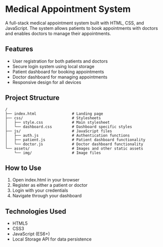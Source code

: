 # Medical Appointment System

A full-stack medical appointment system built with HTML, CSS, and JavaScript. The system allows patients to book appointments with doctors and enables doctors to manage their appointments.

## Features

- User registration for both patients and doctors
- Secure login system using local storage
- Patient dashboard for booking appointments
- Doctor dashboard for managing appointments
- Responsive design for all devices

## Project Structure

```
/
├── index.html                # Landing page
├── css/                      # Stylesheets
│   ├── style.css             # Main stylesheet
│   └── dashboard.css         # Dashboard specific styles
├── js/                       # JavaScript files
│   ├── auth.js               # Authentication functions
│   ├── patient.js            # Patient dashboard functionality
│   └── doctor.js             # Doctor dashboard functionality
└── assets/                   # Images and other static assets
    └── img/                  # Image files
```

## How to Use

1. Open index.html in your browser
2. Register as either a patient or doctor
3. Login with your credentials
4. Navigate through your dashboard

## Technologies Used

- HTML5
- CSS3
- JavaScript (ES6+)
- Local Storage API for data persistence
